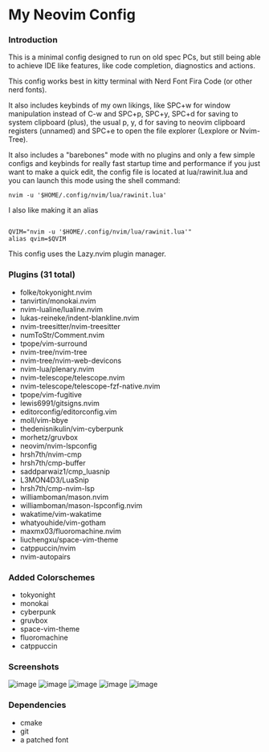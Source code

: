 # My Neovim Config

### Introduction

This is a minimal config designed to run on old spec PCs, but still being able
to achieve IDE like features, like code completion, diagnostics and actions.

This config works best in kitty terminal with Nerd Font Fira Code (or other
nerd fonts).

It also includes keybinds of my own likings, like SPC+w for window manipulation
instead of C-w and SPC+p, SPC+y, SPC+d for saving to system clipboard (plus),
the usual p, y, d for saving to neovim clipboard registers (unnamed) and SPC+e
to open the file explorer (Lexplore or Nvim-Tree).

It also includes a "barebones" mode with no plugins and only a few simple
configs and keybinds for really fast startup time and performance if you just
want to make a quick edit, the config file is located at lua/rawinit.lua and
you can launch this mode using the shell command:

```shell
nvim -u '$HOME/.config/nvim/lua/rawinit.lua'
```

I also like making it an alias
```shell

QVIM="nvim -u '$HOME/.config/nvim/lua/rawinit.lua'"
alias qvim=$QVIM

```

This config uses the Lazy.nvim plugin manager.

### Plugins (31 total)

- folke/tokyonight.nvim
- tanvirtin/monokai.nvim
- nvim-lualine/lualine.nvim
- lukas-reineke/indent-blankline.nvim
- nvim-treesitter/nvim-treesitter
- numToStr/Comment.nvim
- tpope/vim-surround
- nvim-tree/nvim-tree
- nvim-tree/nvim-web-devicons
- nvim-lua/plenary.nvim
- nvim-telescope/telescope.nvim
- nvim-telescope/telescope-fzf-native.nvim
- tpope/vim-fugitive
- lewis6991/gitsigns.nvim
- editorconfig/editorconfig.vim
- moll/vim-bbye
- thedenisnikulin/vim-cyberpunk
- morhetz/gruvbox
- neovim/nvim-lspconfig
- hrsh7th/nvim-cmp
- hrsh7th/cmp-buffer
- saddparwaiz1/cmp_luasnip
- L3MON4D3/LuaSnip
- hrsh7th/cmp-nvim-lsp
- williamboman/mason.nvim
- williamboman/mason-lspconfig.nvim
- wakatime/vim-wakatime
- whatyouhide/vim-gotham
- maxmx03/fluoromachine.nvim
- liuchengxu/space-vim-theme
- catppuccin/nvim
- nvim-autopairs

### Added Colorschemes

- tokyonight
- monokai
- cyberpunk
- gruvbox
- space-vim-theme
- fluoromachine
- catppuccin

### Screenshots

![image](https://github.com/atomoxetine/nvim/assets/132525922/c960252a-cbdf-47a3-8797-e7231502473a)
![image](https://github.com/atomoxetine/nvim/assets/132525922/d1fc80be-b6b4-498e-9fab-476a40515d94)
![image](https://github.com/atomoxetine/nvim/assets/132525922/c3feef2d-5446-4d32-a090-931bec023f30)
![image](https://github.com/atomoxetine/nvim/assets/132525922/4f7637af-8617-4623-a8f6-a1e29fad7432)
![image](https://github.com/atomoxetine/nvim/assets/132525922/4dd3f148-fe56-4379-b425-234cd9d7da94)


### Dependencies

- cmake
- git
- a patched font
